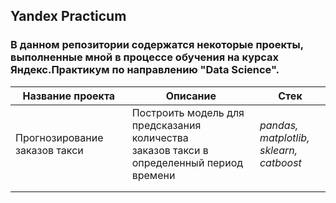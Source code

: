 ## Yandex Practicum
### В данном репозитории содержатся некоторые проекты, выполненные мной в процессе обучения на курсах Яндекс.Практикум по направлению "Data Science".
| Название проекта              | Описание                                                                                    | Стек                                     |
|-------------------------------|---------------------------------------------------------------------------------------------|------------------------------------------|
| Прогнозирование заказов такси | Построить модель для предсказания количества<br>заказов такси в определенный период времени | *pandas, matplotlib,<br>sklearn, catboost* |
|                               |                                                                                             |                                                     |
|                               |                                                                                             |                                                     |
